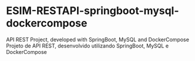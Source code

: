 # ESIM-RESTAPI-springboot-mysql-dockercompose
API REST Project, developed with SpringBoot, MySQL and DockerCompose
Projeto de API REST, desenvolvido utilizando SpringBoot, MySQL e DockerCompose
